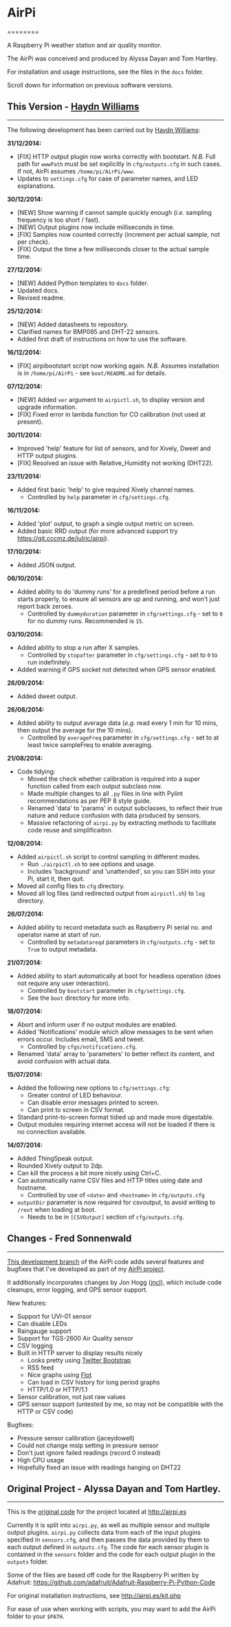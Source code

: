 # AirPi
========

A Raspberry Pi weather station and air quality monitor.

The AirPi was conceived and produced by Alyssa Dayan and Tom Hartley.

For installation and usage instructions, see the files in the `docs` folder.

Scroll down for information on previous software versions.


## This Version - [Haydn Williams](http://www.haydnwilliams.com)
------------------------
The following development has been carried out by 
[Haydn Williams](http://github.com/haydnw/airpi):

**31/12/2014:**
+ [FIX] HTTP output plugin now works correctly with bootstart. *N.B.* Full path
        for `wwwPath` must be set explicitly in `cfg/outputs.cfg` in such cases.
        If not, AirPi assumes `/home/pi/AirPi/www`.
+ Updates to `settings.cfg` for case of parameter names, and LED explanations.

**30/12/2014:**
+ [NEW] Show warning if cannot sample quickly enough (*i.e.* sampling frequency
        is too short / fast).
+ [NEW] Output plugins now include milliseconds in time.
+ [FIX] Samples now counted correctly (increment per actual sample, not per check).
+ [FIX] Output the time a few milliseconds closer to the actual sample time.

**27/12/2014:**
+ [NEW] Added Python templates to `docs` folder.
+ Updated docs.
+ Revised readme.

**25/12/2014:**
+ [NEW] Added datasheets to repository.
+ Clarified names for BMP085 and DHT-22 sensors.
+ Added first draft of instructions on how to use the software.

**16/12/2014:**
+ [FIX] airpibootstart script now working again. *N.B.* Assumes installation is
        in `/home/pi/AirPi` - see `boot/README.md` for details.

**07/12/2014:**
+ [NEW] Added `ver` argument to `airpictl.sh`, to display version and upgrade information.
+ [FIX] Fixed error in lambda function for CO calibration (not used at present).

**30/11/2014:**
+ Improved 'help' feature for list of sensors, and for Xively, Dweet and HTTP output plugins.
+ [FIX] Resolved an issue with Relative_Humidity not working (DHT22).

**23/11/2014:**
+ Added first basic 'help' to give required Xively channel names.
  + Controlled by `help` parameter in `cfg/settings.cfg`.

**16/11/2014:**
+ Added 'plot' output, to graph a single output metric on screen.
+ Added basic RRD output (for more advanced support try https://git.cccmz.de/julric/airpi).

**17/10/2014:**
+ Added JSON output.

**06/10/2014:**
+ Added ability to do 'dummy runs' for a predefined period before a run starts properly, to ensure all sensors are
  up and running, and won't just report back zeroes.
  + Controlled by `dummyduration` parameter in `cfg/settings.cfg` - set to `0` for no dummy runs. Recommended is `15`.

**03/10/2014:**
+ Added ability to stop a run after X samples.
  + Controlled by `stopafter` parameter in `cfg/settings.cfg` - set to `0` to run indefinitely.
+ Added warning if GPS socket not detected when GPS sensor enabled.

**26/09/2014:**
+ Added dweet output.

**26/08/2014:**
+ Added ability to output average data (*e.g.* read every 1 min for 10 mins, then output the average for the 10 mins).
  + Controlled by `averageFreq` parameter in `cfg/settings.cfg` - set to at least twice sampleFreq to enable averaging.

**21/08/2014:**
+ Code tidying:
  + Moved the check whether calibration is required into a super function called from each output subclass now.
  + Made multiple changes to all `.py` files in line with Pylint recommendations as per PEP 8 style guide.
  + Renamed 'data' to 'params' in output subclasses, to reflect their true nature and reduce confusion with data produced by sensors.
  + Massive refactoring of `airpi.py` by extracting methods to facilitate code reuse and simplificaiton.

**12/08/2014:**
+ Added `airpictl.sh` script to control sampling in different modes.
  + Run `./airpictl.sh` to see options and usage.
  + Includes 'background' and 'unattended', so you can SSH into your Pi, start it, then quit.
+ Moved all config files to `cfg` directory.
+ Moved all log files (and redirected output from `airpictl.sh`) to `log` directory.

**26/07/2014:**
+ Added ability to record metadata such as Raspberry Pi serial no. and operator name at start of run.
  + Controlled by `metadatareqd` parameters in `cfg/outputs.cfg` - set to `True` to output metadata.

**21/07/2014:**
+ Added ability to start automatically at boot for headless operation (does not require any user interaction).
  + Controlled by `bootstart` parameter in `cfg/settings.cfg`.
  + See the `boot` directory for more info.

**18/07/2014:**
+ Abort and inform user if no output modules are enabled.
+ Added 'Notifications' module which allow messages to be sent when errors occur. Includes email, SMS and tweet.
  + Controlled by `cfgs/notifications.cfg`.
+ Renamed 'data' array to 'parameters' to better reflect its content, and avoid confusion with actual data.

**15/07/2014:**
+ Added the following new options to `cfg/settings.cfg`:
  + Greater control of LED behaviour.
  + Can disable error messages printed to screen.
  + Can print to screen in CSV format.
+ Standard print-to-screen format tidied up and made more digestable.
+ Output modules requiring internet access will not be loaded if there is no connection available.

**14/07/2014:**
+ Added ThingSpeak output.
+ Rounded Xively output to 2dp.
+ Can kill the process a bit more nicely using Ctrl+C.
+ Can automatically name CSV files and HTTP titles using date and hostname.
  + Controlled by use of `<date>` and `<hostname>` in `cfg/outputs.cfg`
+ `outputDir` parameter is now required for csvoutput, to avoid writing to `/root` when loading at boot.
  + Needs to be in `[CSVOutput]` section of `cfg/outputs.cfg`.


## Changes - Fred Sonnenwald
-------------------------
[This development branch](https://github.com/guruthree/AirPi) of the AirPi code
adds several features and bugfixes that I've developed as part of my
[AirPi project](http://pi.gate.ac.uk/).

It additionally incorporates changes by Jon Hogg ([jncl](https://github.com/jncl/AirPi)),
which include code cleanups, error logging, and GPS sensor support.

New features:
* Support for UVI-01 sensor
* Can disable LEDs
* Raingauge support
* Support for TGS-2600 Air Quality sensor
* CSV logging
* Built in HTTP server to display results nicely
  * Looks pretty using [Twitter Bootstrap](http://getbootstrap.com/)
  * RSS feed
  * Nice graphs using [Flot](http://www.flotcharts.org/)
  * Can load in CSV history for long period graphs
  * HTTP/1.0 or HTTP/1.1
* Sensor calibration, not just raw values
* GPS sensor support (untested by me, so may not be compatible with the
    HTTP or CSV code)

Bugfixes:
* Pressure sensor calibration (jaceydowell)
* Could not change mslp setting in pressure sensor
* Don't just ignore failed readings (record 0 instead)
* High CPU usage
* Hopefully fixed an issue with readings hanging on DHT22


## Original Project - Alyssa Dayan and Tom Hartley.
----------------------------------------
This is the [original code](https://github.com/tomhartley/AirPi)
for the project located at http://airpi.es

Currently it is split into `airpi.py`, as well as multiple sensor and
multiple output plugins. `airpi.py` collects data from each of the input
plugins specified in `sensors.cfg`, and then passes the data provided by
them to each output defined in `outputs.cfg`. The code for each sensor
plugin is contained in the `sensors` folder and the code for each output
plugin in the `outputs` folder.

Some of the files are based off code for the Raspberry Pi written by
Adafruit: https://github.com/adafruit/Adafruit-Raspberry-Pi-Python-Code

For original installation instructions, see http://airpi.es/kit.php

For ease of use when working with scripts, you may want to add the AirPi
folder to your `$PATH`.